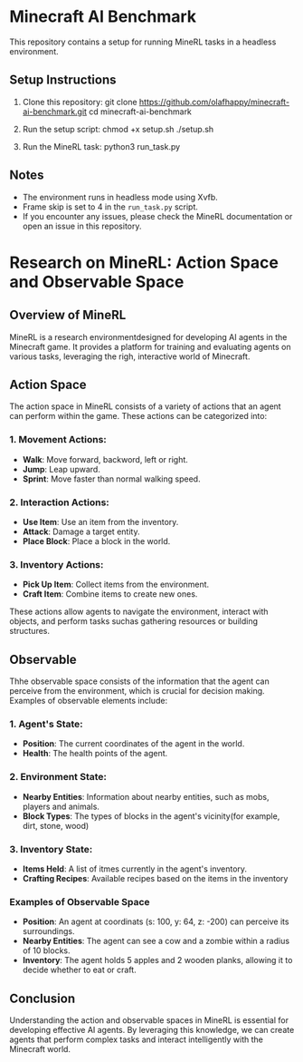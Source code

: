 # Minecraft AI Benchmark

This repository contains a setup for running MineRL tasks in a headless environment.

## Setup Instructions

1. Clone this repository:
git clone https://github.com/olafhappy/minecraft-ai-benchmark.git cd minecraft-ai-benchmark

2. Run the setup script:
chmod +x setup.sh ./setup.sh


3. Run the MineRL task:
python3 run_task.py

## Notes

- The environment runs in headless mode using Xvfb.
- Frame skip is set to 4 in the `run_task.py` script.
- If you encounter any issues, please check the MineRL documentation or open an issue in this repository.


# Research on MineRL: Action Space and Observable Space

## Overview of MineRL

MineRL is a research environmentdesigned for developing AI agents in the Minecraft game. It provides a platform for training and evaluating agents on various tasks, leveraging the righ, interactive world of Minecraft.

## Action Space

The action space in MineRL consists of a variety of actions that an agent can perform within the game. These actions can be categorized into:

### 1. Movement Actions:

- **Walk**: Move forward, backword, left or right.
- **Jump**: Leap upward.
- **Sprint**: Move faster than normal walking speed.

### 2. Interaction Actions:

- **Use Item**: Use an item from the inventory.
- **Attack**: Damage a target entity.
- **Place Block**: Place a block in the world.

### 3. Inventory Actions:

- **Pick Up Item**: Collect items from the environment.
- **Craft Item**: Combine items to create new ones.

These actions allow agents to navigate the environment, interact with objects, and perform tasks suchas gathering resources or building structures.

## Observable 

Thhe observable space consists of the information that the agent can perceive from the environment, which is crucial for decision making. Examples of observable elements include:

### 1. Agent's State:

- **Position**: The current coordinates of the agent in the world.
- **Health**: The health points of the agent.

### 2. Environment State:

- **Nearby Entities**: Information about nearby entities, such as mobs, players and animals.
- **Block Types**: The types of blocks in the agent's vicinity(for example, dirt, stone, wood)

### 3. Inventory State:

- **Items Held**: A list of itmes currently in the agent's inventory.
- **Crafting Recipes**: Available recipes based on the items in the inventory

### Examples of Observable Space

- **Position**: An agent at coordinats (s: 100, y: 64, z: -200) can perceive its surroundings.
- **Nearby Entities**: The agent can see a cow and a zombie within a radius of 10 blocks.
- **Inventory**: The agent holds 5 apples and 2 wooden planks, allowing it to decide whether to eat or craft.

## Conclusion

Understanding the action and observable spaces in MineRL is essential for developing effective AI agents. By leveraging this knowledge, we can create agents that perform complex tasks and interact intelligently with the Minecraft world.


  
